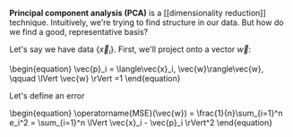**Principal component analysis (PCA)** is a [[dimensionality reduction]] technique. Intuitively, we're trying to find structure in our data. But how do we find a good, representative basis? 


Let's say we have data $\{\vec{x}_i\}$. First, we'll project onto a vector $\vec{w}$:

\begin{equation}
\vec{p}_i = \langle\vec{x}_i, \vec{w}\rangle\vec{w}, \qquad \lVert \vec{w} \rVert =1
\end{equation}

Let's define an error

\begin{equation}
\operatorname{MSE}(\vec{w}) = \frac{1}{n}\sum_{i=1}^n e_i^2 = \sum_{i=1}^n \lVert \vec{x}_i - \vec{p}_i \rVert^2
\end{equation}
